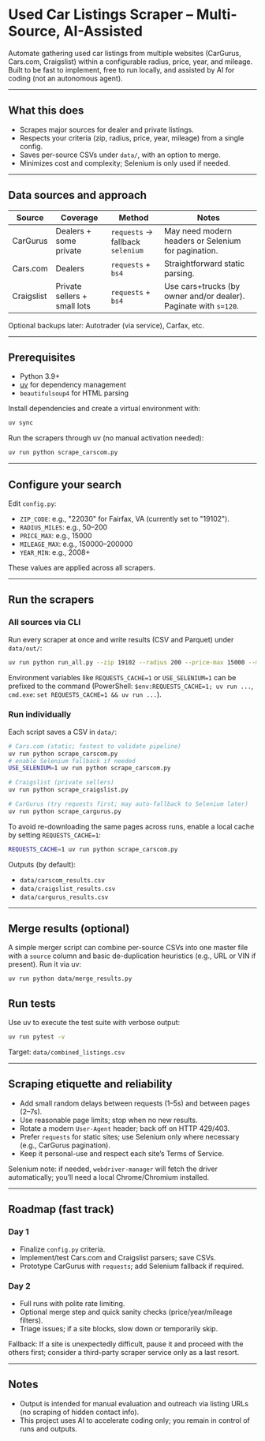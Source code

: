 # Used Car Listings Scraper – Multi-Source, AI-Assisted

Automate gathering used car listings from multiple websites (CarGurus, Cars.com, Craigslist) within a configurable radius, price, year, and mileage. Built to be fast to implement, free to run locally, and assisted by AI for coding (not an autonomous agent).

---

## What this does

- Scrapes major sources for dealer and private listings.
- Respects your criteria (zip, radius, price, year, mileage) from a single config.
- Saves per-source CSVs under `data/`, with an option to merge.
- Minimizes cost and complexity; Selenium is only used if needed.

---

## Data sources and approach

| Source     | Coverage                     | Method                 | Notes |
|------------|------------------------------|------------------------|-------|
| CarGurus   | Dealers + some private       | `requests` → fallback `selenium` | May need modern headers or Selenium for pagination. |
| Cars.com   | Dealers                       | `requests` + `bs4`     | Straightforward static parsing. |
| Craigslist | Private sellers + small lots | `requests` + `bs4`     | Use cars+trucks (by owner and/or dealer). Paginate with `s=120`. |

Optional backups later: Autotrader (via service), Carfax, etc.

---

## Prerequisites

- Python 3.9+
- [uv](https://docs.astral.sh/uv/) for dependency management
- `beautifulsoup4` for HTML parsing

Install dependencies and create a virtual environment with:

```bash
uv sync
```

Run the scrapers through uv (no manual activation needed):

```bash
uv run python scrape_carscom.py
```

---

## Configure your search

Edit `config.py`:

- `ZIP_CODE`: e.g., "22030" for Fairfax, VA (currently set to "19102").
- `RADIUS_MILES`: e.g., 50–200
- `PRICE_MAX`: e.g., 15000
- `MILEAGE_MAX`: e.g., 150000–200000
- `YEAR_MIN`: e.g., 2008+

These values are applied across all scrapers.

---

## Run the scrapers

### All sources via CLI

Run every scraper at once and write results (CSV and Parquet) under
`data/out/`:

```bash
uv run python run_all.py --zip 19102 --radius 200 --price-max 15000 --miles-max 150000
```

Environment variables like `REQUESTS_CACHE=1` or `USE_SELENIUM=1` can be
prefixed to the command (PowerShell: `$env:REQUESTS_CACHE=1; uv run ...`,
`cmd.exe`: `set REQUESTS_CACHE=1 && uv run ...`).

### Run individually

Each script saves a CSV in `data/`:

```bash
# Cars.com (static; fastest to validate pipeline)
uv run python scrape_carscom.py
# enable Selenium fallback if needed
USE_SELENIUM=1 uv run python scrape_carscom.py

# Craigslist (private sellers)
uv run python scrape_craigslist.py

# CarGurus (try requests first; may auto-fallback to Selenium later)
uv run python scrape_cargurus.py
```

To avoid re-downloading the same pages across runs, enable a local cache by
setting `REQUESTS_CACHE=1`:

```bash
REQUESTS_CACHE=1 uv run python scrape_carscom.py
```

Outputs (by default):

- `data/carscom_results.csv`
- `data/craigslist_results.csv`
- `data/cargurus_results.csv`

---

## Merge results (optional)

A simple merger script can combine per-source CSVs into one master file with a `source` column and basic de-duplication heuristics (e.g., URL or VIN if present). Run it via uv:

```bash
uv run python data/merge_results.py
```

## Run tests

Use uv to execute the test suite with verbose output:

```bash
uv run pytest -v
```

Target: `data/combined_listings.csv`

---

## Scraping etiquette and reliability

- Add small random delays between requests (1–5s) and between pages (2–7s).
- Use reasonable page limits; stop when no new results.
- Rotate a modern `User-Agent` header; back off on HTTP 429/403.
- Prefer `requests` for static sites; use Selenium only where necessary (e.g., CarGurus pagination).
- Keep it personal-use and respect each site’s Terms of Service.

Selenium note: if needed, `webdriver-manager` will fetch the driver automatically; you’ll need a local Chrome/Chromium installed.

---

## Roadmap (fast track)

### Day 1

- Finalize `config.py` criteria.
- Implement/test Cars.com and Craigslist parsers; save CSVs.
- Prototype CarGurus with `requests`; add Selenium fallback if required.

### Day 2

- Full runs with polite rate limiting.
- Optional merge step and quick sanity checks (price/year/mileage filters).
- Triage issues; if a site blocks, slow down or temporarily skip.

Fallback: If a site is unexpectedly difficult, pause it and proceed with the others first; consider a third-party scraper service only as a last resort.

---

## Notes

- Output is intended for manual evaluation and outreach via listing URLs (no scraping of hidden contact info).
- This project uses AI to accelerate coding only; you remain in control of runs and outputs.

